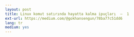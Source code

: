 ```yaml
---
layout: post
title: Linux komut satırında hayatta kalma ipuçları  —  1
ext-url: https://medium.com/@gokhansengun/78ba77c51dd6
lang: tr
medium: yes 
---
```

